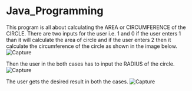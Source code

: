# Java_Programming
This program is all about calculating the AREA or CIRCUMFERENCE of the CIRCLE. There are two inputs for the user i.e. 1 and 0 if the user enters 1 than it will calculate the area of circle and if the user enters 2 then it calculate the circumference of the circle as shown in the image below.
![Capture](https://user-images.githubusercontent.com/64547645/91636977-73c06e00-ea22-11ea-8aa5-0d6d1bca0bd1.PNG)

Then the user in the both cases has to input the RADIUS of the circle.
![Capture](https://user-images.githubusercontent.com/64547645/91637085-4e802f80-ea23-11ea-84b1-fe6f41fee037.PNG)

The user gets the desired result in both the cases.
![Capture](https://user-images.githubusercontent.com/64547645/91637100-766f9300-ea23-11ea-9655-cfb3c085e396.PNG)
